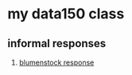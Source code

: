 # my data150 class  

## informal responses  

1. [blumenstock response](https://breej27.github.io/data150-bree/response1.html)
